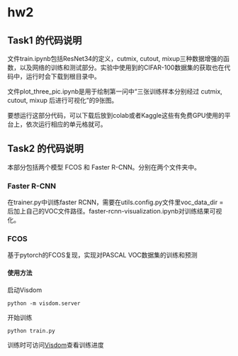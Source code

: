 # hw2

## Task1 的代码说明
文件train.ipynb包括ResNet34的定义，cutmix, cutout, mixup三种数据增强的函数，以及网络的训练和测试部分。实验中使用到的CIFAR-100数据集的获取也在代码中，运行时会下载到根目录中。

文件plot_three_pic.ipynb是用于绘制第一问中“三张训练样本分别经过 cutmix, cutout, mixup 后进行可视化”的9张图。

要想运行这部分代码，可以下载后放到colab或者Kaggle这些有免费GPU使用的平台上，依次运行相应的单元格就可。

## Task2 的代码说明
本部分包括两个模型 FCOS 和 Faster R-CNN。分别在两个文件夹中。

### Faster R-CNN
在trainer.py中训练faster RCNN，需要在utils.config.py文件里voc_data_dir = 后加上自己的VOC文件路径。faster-rcnn-visualization.ipynb对训练结果可视化。

### FCOS
基于pytorch的FCOS复现，实现对PASCAL VOC数据集的训练和预测

#### 使用方法

启动Visdom
```shell
python -m visdom.server
```
开始训练
```shell
python train.py
```

训练时可访问[Visdom](http://localhost:8097)查看训练进度

